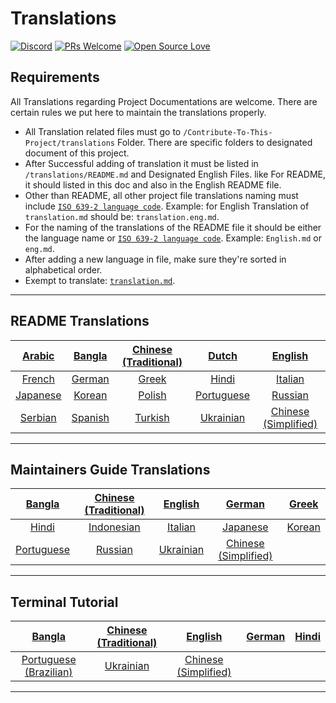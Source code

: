 # Translations

[![Discord](https://badgen.net/discord/online-members/tWkvS4ueVF?label=Join%20Our%20Discord%20Server&icon=discord)](https://discord.gg/tWkvS4ueVF 'Join our Discord server!')
[![PRs Welcome](https://img.shields.io/badge/PRs-welcome-brightgreen.svg?style=flat-square)](https://syknapse.github.io/Contribute-To-This-Project/)
[![Open Source Love](https://badges.frapsoft.com/os/v2/open-source.svg?v=103)](https://syknapse.github.io/Contribute-To-This-Project/)

## Requirements

All Translations regarding Project Documentations are welcome. There are certain rules we put here to maintain the translations properly.

- All Translation related files must go to `/Contribute-To-This-Project/translations` Folder. There are specific folders to designated document of this project.
- After Successful adding of translation it must be listed in `/translations/README.md` and Designated English Files. like For README, it should listed in this doc and also in the English README file.
- Other than README, all other project file translations naming must include [`ISO 639-2 language code`](https://en.wikipedia.org/wiki/List_of_ISO_639-2_codes). Example: for English Translation of `translation.md` should be: `translation.eng.md`.
- For the naming of the translations of the README file it should be either the language name or [`ISO 639-2 language code`](https://en.wikipedia.org/wiki/List_of_ISO_639-2_codes). Example: `English.md` or `eng.md`.
- After adding a new language in file, make sure they're sorted in alphabetical order.
- Exempt to translate: [`translation.md`](README.md).

---

## README Translations

| [Arabic](README/ARABIC.md) | [Bangla](README/BANGLA.md) | [Chinese (Traditional)](README/CHINESE_TRADITIONAL.md) | [Dutch](README/DUTCH.md) | [English](../README.md) |
| :------------------------: | :------------------------: | :---------------------: | :------------------------: | :------------------------: |
 [French](README/FRENCH.md) | [German](README/GERMAN.md) | [Greek](README/GREEK.md) | [Hindi](README/HINDI.md)   | [Italian](README/ITALIAN.md) |
 [Japanese](README/JAPANESE.md) | [Korean](README/KOREAN.md)   |  [Polish](README/POLISH.md)   | [Portuguese](README/PORTUGUESE.md) | [Russian](README/RUSSIAN.md) |
 [Serbian](README/SERBIAN.md) | [Spanish](README/SPANISH.md) |  [Turkish](README/TURKISH.md) | [Ukrainian](README/UKRAINIAN.md) | [Chinese (Simplified)](/translations/README/CHINESE_SIMPLIFIED.md) |

---

## Maintainers Guide Translations

| [Bangla](maintainer_guide/maintainer_guide.ben.md) | [Chinese (Traditional)](maintainer_guide/maintainer_guide.zho-tc.md) | [English](../maintainer_guide.md)  | [German](maintainer_guide/maintainer_guide.ger.md) | [Greek](maintainer_guide/maintainer_guide.ell.md)|
| :---: | :---: | :---: | :---: | :---: |
[Hindi](maintainer_guide/maintainer_guide.hin.md) |[Indonesian](maintainer_guide/maintainer_guide.ind.md) | [Italian](maintainer_guide/maintainer_guide.ita.md) | [Japanese](maintainer_guide/maintainer_guide.jpn.md) | [Korean](maintainer_guide/maintainer_guide.kor.md) |
[Portuguese](maintainer_guide/maintainer_guide.por.md) |[Russian](maintainer_guide/maintainer_guide.rus.md) | [Ukrainian](maintainer_guide/maintainer_guide.ukr.md)| [Chinese (Simplified)](/translations/README/CHINESE_SIMPLIFIED.md) |

---

## Terminal Tutorial

| [Bangla](/translations/terminal_tutorial/terminal_tutorial.ben.md) | [Chinese (Traditional)](/translations/terminal_tutorial/terminal_tutorial.zho-tc.md)  |  [English](/terminal_tutorial.md) | [German](/translations/terminal_tutorial/terminal_tutorial.ger.md) | [Hindi](/translations/terminal_tutorial/terminal_tutorial.hin.md) |
| :----: | :----: | :----: | :----: | :----: |
| [Portuguese (Brazilian)](/translations/terminal_tutorial/terminal_tutorial.por-br.md) | [Ukrainian](/translations/terminal_tutorial/terminal_tutorial.ukr.md) | [Chinese (Simplified)](/translations/README/CHINESE_SIMPLIFIED.md) |

---
